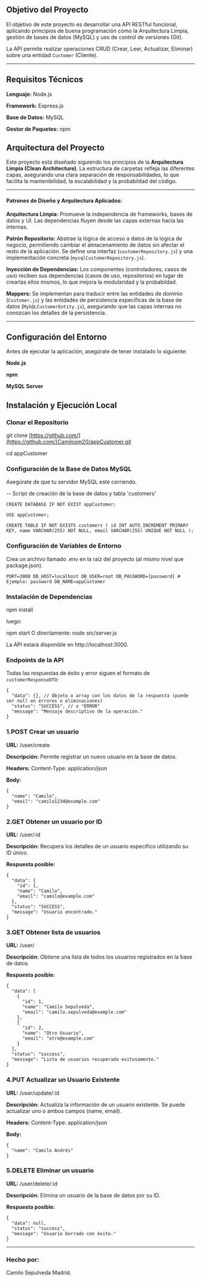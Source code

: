 ## Objetivo del Proyecto

El objetivo de este proyecto es desarrollar una API RESTful funcional, aplicando principios de buena programación como la Arquitectura Limpia, gestión de bases de datos (MySQL) y uso de control de versiones (Git).

La API permite realizar operaciones CRUD (Crear, Leer, Actualizar, Eliminar) sobre una entidad `Customer` (Cliente).

---

## Requisitos Técnicos

**Lenguaje:** Node.js

**Framework:** Express.js

**Base de Datos:** MySQL

**Gestor de Paquetes:** npm

## Arquitectura del Proyecto

Este proyecto está diseñado siguiendo los principios de la **Arquitectura Limpia (Clean Architecture)**. La estructura de carpetas refleja las diferentes capas, asegurando una clara separación de responsabilidades, lo que facilita la mantenibilidad, la escalabilidad y la probabildad del código.

---

#### Patrones de Diseño y Arquitectura Aplicados:

**Arquitectura Limpia:** Promueve la independencia de frameworks, bases de datos y UI. Las dependencias fluyen desde las capas externas hacia las internas.

**Patrón Repositorio:** Abstrae la lógica de acceso a datos de la lógica de negocio, permitiendo cambiar el almacenamiento de datos sin afectar el resto de la aplicación. Se define una interfaz (`customerRepository.js`) y una implementación concreta (`mysqlCustomerRepository.js`).

**Inyección de Dependencias:** Los componentes (controladores, casos de uso) reciben sus dependencias (casos de uso, repositorios) en lugar de crearlas ellos mismos, lo que mejora la modularidad y la probabildad.

**Mappers:** Se implementan para traducir entre las entidades de dominio (`Customer.js`) y las entidades de persistencia específicas de la base de datos (`MySQLCustomerEntity.js`), asegurando que las capas internas no conozcan los detalles de la persistencia.

---

## Configuración del Entorno

Antes de ejecutar la aplicación, asegúrate de tener instalado lo siguiente:

**Node.js**

**npm**

**MySQL Server**

## Instalación y Ejecución Local

### Clonar el Repositorio

git clone [https://github.com/](https://github.com/)Camilosm20/appCustomer.git

cd appCustomer

### Configuración de la Base de Datos MySQL

Asegúrate de que tu servidor MySQL esté corriendo.

-- Script de creación de la base de datos y tabla 'customers'

`CREATE DATABASE IF NOT EXIST appCustomer;`

`USE appCustomer;`

`CREATE TABLE IF NOT EXISTS customers (
    id INT AUTO_INCREMENT PRIMARY KEY,
    name VARCHAR(255) NOT NULL,
    email VARCHAR(255) UNIQUE NOT NULL
);`

### Configuración de Variables de Entorno

Crea un archivo llamado .env en la raíz del proyecto (al mismo nivel que package.json).

`PORT=3000
DB_HOST=localhost
DB_USER=root
DB_PASSWORD=[password] # Ejemplo: password
DB_NAME=appCustomer`

### Instalación de Dependencias

npm install

luego:

npm start
O directamente: node src/server.js

La API estará disponible en http://localhost:3000.

### Endpoints de la API

Todas las respuestas de éxito y error siguen el formato de `customerResponseDTO`:

```
{
  "data": {}, // Objeto o array con los datos de la respuesta (puede ser null en errores o eliminaciones)
  "status": "SUCCESS", // o "ERROR"
  "message": "Mensaje descriptivo de la operación."
}
```

### 1.POST Crear un usuario

**URL:** /user/create

**Descripción:** Permite registrar un nuevo usuario en la base de datos.

**Headers:**
Content-Type: application/json

**Body:**

```
{
  "name": "Camilo",
  "email": "camilo1234@example.com"
}
```

### 2.GET Obtener un usuario por ID

**URL:** /user/:id

**Descripción:** Recupera los detalles de un usuario específico utilizando su ID único.

**Respuesta posible:**

```
{
  "data": {
    "id": 1,
    "name": "Camilo",
    "email": "camilo@example.com"
  },
  "status": "SUCCESS",
  "message": "Usuario encontrado."
}
```

### 3.GET Obtener lista de usuarios

**URL:** /user/

**Descripción:** Obtiene una lista de todos los usuarios registrados en la base de datos.

**Respuesta posible:**

```
{
  "data": [
    {
      "id": 1,
      "name": "Camilo Sepulveda",
      "email": "camilo.sepulveda@example.com"
    },
    {
      "id": 2,
      "name": "Otro Usuario",
      "email": "otro@example.com"
    }
  ],
  "status": "success",
  "message": "Lista de usuarios recuperada exitosamente."
}
```

### 4.PUT Actualizar un Usuario Existente

**URL:** /user/update/:id

**Descripción:** Actualiza la información de un usuario existente. Se puede actualizar uno o ambos campos (name, email).

**Headers:**
Content-Type: application/json

**Body:**

```
{
  "name": "Camilo Andrés"
}
```

### 5.DELETE Eliminar un usuario

**URL:** /user/delete/:id

**Descripción:** Elimina un usuario de la base de datos por su ID.

**Respuesta posible:**

```
{
  "data": null,
  "status": "success",
  "message": "Usuario borrado con éxito."
}
```

---

### Hecho por:

Camilo Sepulveda Madrid.

